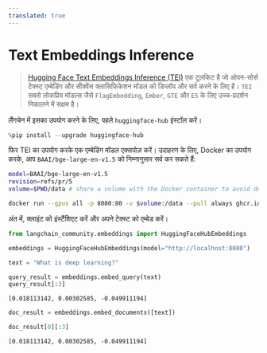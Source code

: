 ```yaml
---
translated: true
---
```


# Text Embeddings Inference

>[Hugging Face Text Embeddings Inference (TEI)](https://huggingface.co/docs/text-embeddings-inference/index) एक टूलकिट है जो ओपन-सोर्स टेक्स्ट एम्बेडिंग और सीक्वेंस क्लासिफिकेशन मॉडल को डिप्लॉय और सर्व करने के लिए है। `TEI` सबसे लोकप्रिय मॉडल्स जैसे `FlagEmbedding`, `Ember`, `GTE` और `E5` के लिए उच्च-प्रदर्शन निकालने में सक्षम है।

लैंगचेन में इसका उपयोग करने के लिए, पहले `huggingface-hub` इंस्टॉल करें।

```python
%pip install --upgrade huggingface-hub
```

फिर TEI का उपयोग करके एक एम्बेडिंग मॉडल एक्सपोज़ करें। उदाहरण के लिए, Docker का उपयोग करके, आप `BAAI/bge-large-en-v1.5` को निम्नानुसार सर्व कर सकते हैं:

```bash
model=BAAI/bge-large-en-v1.5
revision=refs/pr/5
volume=$PWD/data # share a volume with the Docker container to avoid downloading weights every run

docker run --gpus all -p 8080:80 -v $volume:/data --pull always ghcr.io/huggingface/text-embeddings-inference:0.6 --model-id $model --revision $revision
```

अंत में, क्लाइंट को इंस्टैंशिएट करें और अपने टेक्स्ट को एम्बेड करें।

```python
from langchain_community.embeddings import HuggingFaceHubEmbeddings
```

```python
embeddings = HuggingFaceHubEmbeddings(model="http://localhost:8080")
```

```python
text = "What is deep learning?"
```

```python
query_result = embeddings.embed_query(text)
query_result[:3]
```

```output
[0.018113142, 0.00302585, -0.049911194]
```

```python
doc_result = embeddings.embed_documents([text])
```

```python
doc_result[0][:3]
```

```output
[0.018113142, 0.00302585, -0.049911194]
```

